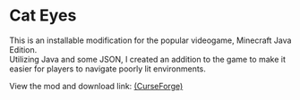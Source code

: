# Cat Eyes

This is an installable modification for the popular videogame, Minecraft Java Edition.  
Utilizing Java and some JSON, I created an addition to the game to make it easier for players to navigate poorly lit environments.

View the mod and download link: [(CurseForge)](https://www.curseforge.com/minecraft/mc-mods/cat-eyes-night-vision-toggle-mod)
